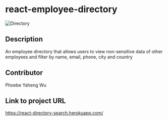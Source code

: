 # react-employee-directory

![Directory](https://user-images.githubusercontent.com/52837649/85639393-9ca93900-b656-11ea-8fd7-4488470afaf8.gif)


## Description
An employee directory that allows users to view non-sensitive data of other employees and filter by name, email, phone, city and country


## Contributor
Phoebe Yaheng Wu


## Link to project URL
https://react-directory-search.herokuapp.com/



